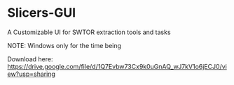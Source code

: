 # Slicers-GUI
A Customizable UI for SWTOR extraction tools and tasks

NOTE: Windows only for the time being

Download here: https://drive.google.com/file/d/1Q7Evbw73Cx9k0uGnAQ_wJ7kV1o6jECJ0/view?usp=sharing
